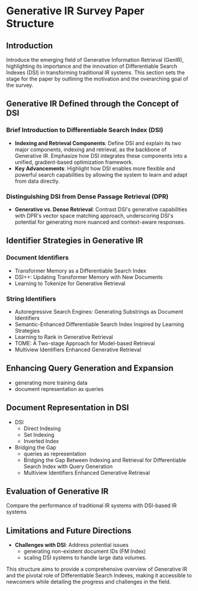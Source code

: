 # Generative IR Survey Paper Structure

## Introduction
Introduce the emerging field of Generative Information Retrieval (GenIR), highlighting its importance and the innovation of Differentiable Search Indexes (DSI) in transforming traditional IR systems. This section sets the stage for the paper by outlining the motivation and the overarching goal of the survey.

## Generative IR Defined through the Concept of DSI
### Brief Introduction to Differentiable Search Index (DSI)
- **Indexing and Retrieval Components**: Define DSI and explain its two major components, indexing and retrieval, as the backbone of Generative IR. Emphasize how DSI integrates these components into a unified, gradient-based optimization framework.
- **Key Advancements**: Highlight how DSI enables more flexible and powerful search capabilities by allowing the system to learn and adapt from data directly.

### Distinguishing DSI from Dense Passage Retrieval (DPR)
- **Generative vs. Dense Retrieval**: Contrast DSI's generative capabilities with DPR's vector space matching approach, underscoring DSI's potential for generating more nuanced and context-aware responses.

## Identifier Strategies in Generative IR
### Document Identifiers

- Transformer Memory as a Differentiable Search Index
- DSI++: Updating Transformer Memory with New Documents
- Learning to Tokenize for Generative Retrieval

### String Identifiers

- Autoregressive Search Engines: Generating Substrings as Document Identifiers
- Semantic-Enhanced Differentiable Search Index Inspired by Learning Strategies
- Learning to Rank in Generative Retrieval
- TOME: A Two-stage Approach for Model-based Retrieval
- Multiview Identifiers Enhanced Generative Retrieval

## Enhancing Query Generation and Expansion
- generating more training data
- document representation as queries

## Document Representation in DSI
- DSI
    - Direct Indexing
    - Set Indexing
    - Inverted Index
- Bridging the Gap
    - queries as representation
    - Bridging the Gap Between Indexing and Retrieval for Differentiable Search Index with Query Generation
    - Multiview Identifiers Enhanced Generative Retrieval

## Evaluation of Generative IR
Compare the performance of traditional IR systems with DSI-based IR systems

## Limitations and Future Directions
- **Challenges with DSI**: Address potential issues
  - generating non-existent document IDs (FM Index)
  - scaling DSI systems to handle large data volumes.

This structure aims to provide a comprehensive overview of Generative IR and the pivotal role of Differentiable Search Indexes, making it accessible to newcomers while detailing the progress and challenges in the field.
